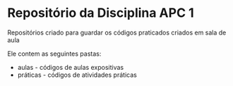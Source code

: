 # Repositório da Disciplina APC 1

Repositórios criado para guardar os códigos praticados criados em sala de aula

Ele contem as seguintes pastas:
* aulas - códigos de aulas expositivas
* práticas - códigos de atividades práticas
